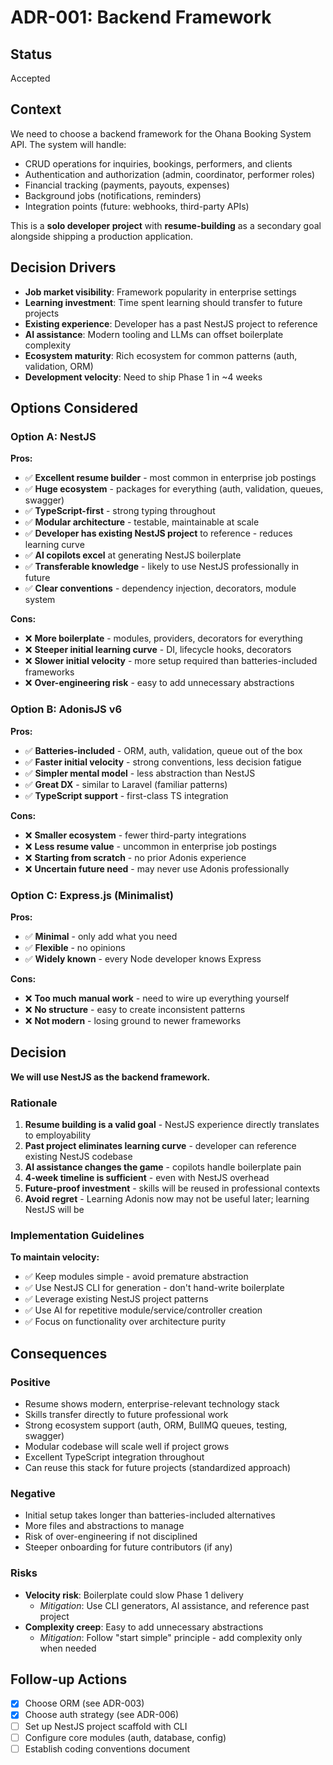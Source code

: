 # ADR-001: Backend Framework

## Status

Accepted

## Context

We need to choose a backend framework for the Ohana Booking System API. The system will handle:

- CRUD operations for inquiries, bookings, performers, and clients
- Authentication and authorization (admin, coordinator, performer roles)
- Financial tracking (payments, payouts, expenses)
- Background jobs (notifications, reminders)
- Integration points (future: webhooks, third-party APIs)

This is a **solo developer project** with **resume-building** as a secondary goal alongside shipping a production application.

## Decision Drivers

- **Job market visibility**: Framework popularity in enterprise settings
- **Learning investment**: Time spent learning should transfer to future projects
- **Existing experience**: Developer has a past NestJS project to reference
- **AI assistance**: Modern tooling and LLMs can offset boilerplate complexity
- **Ecosystem maturity**: Rich ecosystem for common patterns (auth, validation, ORM)
- **Development velocity**: Need to ship Phase 1 in ~4 weeks

## Options Considered

### Option A: NestJS

**Pros:**

- ✅ **Excellent resume builder** - most common in enterprise job postings
- ✅ **Huge ecosystem** - packages for everything (auth, validation, queues, swagger)
- ✅ **TypeScript-first** - strong typing throughout
- ✅ **Modular architecture** - testable, maintainable at scale
- ✅ **Developer has existing NestJS project** to reference - reduces learning curve
- ✅ **AI copilots excel** at generating NestJS boilerplate
- ✅ **Transferable knowledge** - likely to use NestJS professionally in future
- ✅ **Clear conventions** - dependency injection, decorators, module system

**Cons:**

- ❌ **More boilerplate** - modules, providers, decorators for everything
- ❌ **Steeper initial learning curve** - DI, lifecycle hooks, decorators
- ❌ **Slower initial velocity** - more setup required than batteries-included frameworks
- ❌ **Over-engineering risk** - easy to add unnecessary abstractions

### Option B: AdonisJS v6

**Pros:**

- ✅ **Batteries-included** - ORM, auth, validation, queue out of the box
- ✅ **Faster initial velocity** - strong conventions, less decision fatigue
- ✅ **Simpler mental model** - less abstraction than NestJS
- ✅ **Great DX** - similar to Laravel (familiar patterns)
- ✅ **TypeScript support** - first-class TS integration

**Cons:**

- ❌ **Smaller ecosystem** - fewer third-party integrations
- ❌ **Less resume value** - uncommon in enterprise job postings
- ❌ **Starting from scratch** - no prior Adonis experience
- ❌ **Uncertain future need** - may never use Adonis professionally

### Option C: Express.js (Minimalist)

**Pros:**

- ✅ **Minimal** - only add what you need
- ✅ **Flexible** - no opinions
- ✅ **Widely known** - every Node developer knows Express

**Cons:**

- ❌ **Too much manual work** - need to wire up everything yourself
- ❌ **No structure** - easy to create inconsistent patterns
- ❌ **Not modern** - losing ground to newer frameworks

## Decision

**We will use NestJS as the backend framework.**

### Rationale

1. **Resume building is a valid goal** - NestJS experience directly translates to employability
2. **Past project eliminates learning curve** - developer can reference existing NestJS codebase
3. **AI assistance changes the game** - copilots handle boilerplate pain
4. **4-week timeline is sufficient** - even with NestJS overhead
5. **Future-proof investment** - skills will be reused in professional contexts
6. **Avoid regret** - Learning Adonis now may not be useful later; learning NestJS will be

### Implementation Guidelines

**To maintain velocity:**

- ✅ Keep modules simple - avoid premature abstraction
- ✅ Use NestJS CLI for generation - don't hand-write boilerplate
- ✅ Leverage existing NestJS project patterns
- ✅ Use AI for repetitive module/service/controller creation
- ✅ Focus on functionality over architecture purity

## Consequences

### Positive

- Resume shows modern, enterprise-relevant technology stack
- Skills transfer directly to future professional work
- Strong ecosystem support (auth, ORM, BullMQ queues, testing, swagger)
- Modular codebase will scale well if project grows
- Excellent TypeScript integration throughout
- Can reuse this stack for future projects (standardized approach)

### Negative

- Initial setup takes longer than batteries-included alternatives
- More files and abstractions to manage
- Risk of over-engineering if not disciplined
- Steeper onboarding for future contributors (if any)

### Risks

- **Velocity risk**: Boilerplate could slow Phase 1 delivery
    - *Mitigation*: Use CLI generators, AI assistance, and reference past project
- **Complexity creep**: Easy to add unnecessary abstractions
    - *Mitigation*: Follow "start simple" principle - add complexity only when needed

## Follow-up Actions

- [x]  Choose ORM (see ADR-003)
- [x]  Choose auth strategy (see ADR-006)
- [ ]  Set up NestJS project scaffold with CLI
- [ ]  Configure core modules (auth, database, config)
- [ ]  Establish coding conventions document